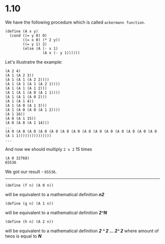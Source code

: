 # 1.10

We have the following procedure which is called `ackermann function`.
```
(define (A x y)
  (cond ((= y 0) 0)
        ((= x 0) (* 2 y))
        ((= y 1) 2)
        (else (A (- x 1)
                 (A x (- y 1))))))
```

Let's illustratre the example:

```
(A 2 4)
(A 1 (A 2 3))
(A 1 (A 1 (A 2 2))))
(A 1 (A 1 (A 1 (A 2 1))))
(A 1 (A 1 (A 1 2)))
(A 1 (A 1 (A 0 (A 1 1))))
(A 1 (A 1 (A 0 2)))
(A 1 (A 1 4))
(A 1 (A 0 (A 1 3)))
(A 1 (A 0 (A 0 (A 1 2))))
(A 1 16))
(A 0 (A 1 15))
(A 0 (A 0 (A 1 14)))
...
(A 0 (A 0 (A 0 (A 0 (A 0 (A 0 (A 0 (A 0 (A 0 (A 0 (A 0 (A 0 (A 0 (A 0 (A 1 1)))))))))))))))
...
```

And now we should multiply `2 x 2` 15 times

```
(A 0 32768)
65536
```

We got our result - `65536`.


------------


```
(define (f n) (A 0 n))
```
will be equivalent to a mathematical definition ***n2***
```
(define (g n) (A 1 n))
```
will be equivalent to a mathematical definition ***2^N***
```
(define (h n) (A 2 n))
```
will be equivalent to a mathematical definition ***2 ^ 2 ...  2^ 2*** where amount of twos is equal to ***N***
